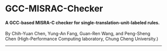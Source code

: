 # GCC-MISRAC-Checker
#### A GCC-based MISRA-C checker for single-translation-unit-labeled rules.

By Chih-Yuan Chen, Yung-An Fang, Guan-Ren Wang, and Peng-Sheng Chen (High-Performance Computing laboratory, Chung Cheng University.)

----------------------------

